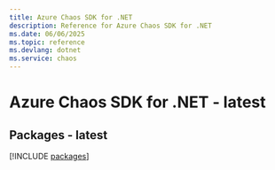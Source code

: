 ```yaml
---
title: Azure Chaos SDK for .NET
description: Reference for Azure Chaos SDK for .NET
ms.date: 06/06/2025
ms.topic: reference
ms.devlang: dotnet
ms.service: chaos
---
```

# Azure Chaos SDK for .NET - latest
## Packages - latest
[!INCLUDE [packages](chaos-index.md)]